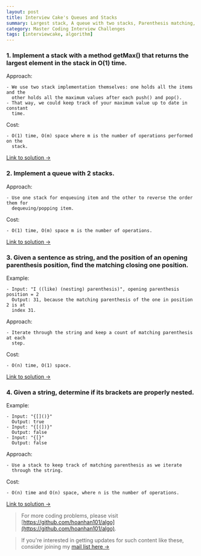 ```yaml
---
layout: post
title: Interview Cake's Queues and Stacks
summary: Largest stack, A queue with two stacks, Parenthesis matching, Bracket validator
category: Master Coding Interview Challenges
tags: [interviewcake, algorithm]
---
```


### 1. Implement a stack with a method getMax() that returns the largest element in the stack in O(1) time.

Approach:
```
- We use two stack implementation themselves: one holds all the items and the
  other holds all the maximum values after each push() and pop().
- That way, we could keep track of your maximum value up to date in constant
  time.
```

Cost:
```
- O(1) time, O(m) space where m is the number of operations performed on the
  stack.
```

[Link to solution →](https://github.com/hoanhan101/algo/blob/master/interviewcake/largest_stack_test.go)

### 2. Implement a queue with 2 stacks.

Approach:
```
- Use one stack for enqueuing item and the other to reverse the order them for
  dequeuing/popping item.
```

Cost:
```
- O(1) time, O(m) space m is the number of operations.
```

[Link to solution →](https://github.com/hoanhan101/algo/blob/master/interviewcake/queue_two_stacks_test.go)

### 3. Given a sentence as string, and the position of an opening parenthesis position, find the matching closing one position.

Example:
```
- Input: "I ((like) (nesting) parenthesis)", opening parenthesis position = 2
  Output: 31, because the matching parenthesis of the one in position 2 is at
  index 31.
```

Approach:
```
- Iterate through the string and keep a count of matching parenthesis at each
  step.
```

Cost:
```
- O(n) time, O(1) space.
```

[Link to solution →](https://github.com/hoanhan101/algo/blob/master/interviewcake/parenthesis_matching_test.go)


### 4. Given a string, determine if its brackets are properly nested.

Example:
```
- Input: "{[]()}"
  Output: true
- Input: "{[(])}"
  Output: false
- Input: "{[}"
  Output: false
```

Approach:
```
- Use a stack to keep track of matching parenthesis as we iterate
  through the string.
```

Cost:
```
- O(n) time and O(n) space, where n is the number of operations.
```

[Link to solution →](https://github.com/hoanhan101/algo/blob/master/interviewcake/bracket_validator_test.go)

> For more coding problems, please visit
  [https://github.com/hoanhan101/algo](https://github.com/hoanhan101/algo).

> If you're interested in getting updates for such content like these, consider
  joining my [mail list here →](https://tinyletter.com/hoanhan)
